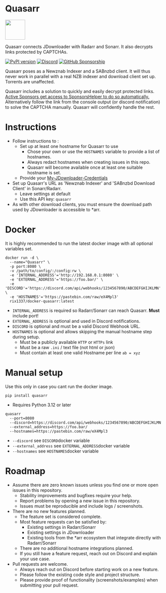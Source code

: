 # Quasarr

<img src="https://raw.githubusercontent.com/rix1337/Quasarr/main/Quasarr.png" data-canonical-src="https://raw.githubusercontent.com/rix1337/Quasarr/main/Quasarr.png" width="64" height="64" />

Quasarr connects JDownloader with Radarr and Sonarr. It also decrypts links protected by CAPTCHAs.

[![PyPI version](https://badge.fury.io/py/quasarr.svg)](https://badge.fury.io/py/quasarr)
[![Discord](https://img.shields.io/discord/1075348594225315891)](https://discord.gg/eM4zA2wWQb)
[![GitHub Sponsorship](https://img.shields.io/badge/support-me-red.svg)](https://github.com/users/rix1337/sponsorship)

Quasarr poses as a Newznab Indexer and a SABnzbd client.
It will thus never work in parallel with a real NZB indexer and download client set up.
Torrents are unaffected.

Quasarr includes a solution to quickly and easily decrypt protected links.
[Active Sponsors get access to SponsorsHelper to do so automatically.](https://github.com/users/rix1337/sponsorship)
Alternatively follow the link from the console output (or discord notification) to solve the CAPTCHA manually.
Quasarr will confidently handle the rest.

# Instructions

* Follow instructions to :
    * Set up at least one hostname for Quasarr to use
        * Chose your own or use the `HOSTNAMES` variable to provide a list of hostnames.
        * Always redact hostnames when creating issues in this repo.
        * Quasarr will become available once at least one suitable hostname is set.
    * Provide your [My-JDownloader-Credentials](https://my.jdownloader.org)
* Set up Quasarr's URL as 'Newznab Indexer' and 'SABnzbd Download Client' in Sonarr/Radarr.
    * Leave settings at default
    * Use this API key: `quasarr`
* As with other download clients, you must ensure the download path used by JDownloader is accessible to *arr.

# Docker

It is highly recommended to run the latest docker image with all optional variables set.

```
docker run -d \
  --name="Quasarr" \
  -p port:8080 \
  -v /path/to/config/:/config:rw \
  -e 'INTERNAL_ADDRESS'='http://192.168.0.1:8080' \
  -e 'EXTERNAL_ADDRESS'='https://foo.bar/' \
  -e 'DISCORD'='https://discord.com/api/webhooks/1234567890/ABCDEFGHIJKLMN' \
  -e 'HOSTNAMES'='https://pastebin.com/raw/eX4Mpl3'
  rix1337/docker-quasarr:latest
  ```

* `INTERNAL_ADDRESS` is required so Radarr/Sonarr can reach Quasarr. **Must** include port!
* `EXTERNAL_ADDRESS` is optional and used in Discord notifications.
* `DISCORD` is optional and must be a valid Discord Webhook URL.
* `HOSTNAMES` is optional and allows skipping the manual hostname step during setup.
    * Must be a publicly available `HTTP` or `HTTPs` link
    * Must be a raw `.ini` / text file (not html or json)
    * Must contain at least one valid Hostname per line `ab = xyz`

# Manual setup

Use this only in case you cant run the docker image.

`pip install quasarr`

* Requires Python 3.12 or later

```
quasarr
  --port=8080
  --discord=https://discord.com/api/webhooks/1234567890/ABCDEFGHIJKLMN
  --external_address=https://foo.bar/
  --hostnames=https://pastebin.com/raw/eX4Mpl3
  ```

* `--discord` see `DISCORD`docker variable
* `--external_address` see `EXTERNAL_ADDRESS`docker variable
* `--hostnames` see `HOSTNAMES`docker variable

# Roadmap
- Assume there are zero known issues unless you find one or more open issues in this repository.
  - Stability improvements and bugfixes require your help.
  - Report problems by opening a new issue in this repository.
  - Issues must be reproducible and include logs / screenshots.
- There are no new features planned.
  - The feature set is considered complete.
  - Most feature requests can be satisfied by:
    - Existing settings in  Radarr/Sonarr
    - Existing settings in JDownloader
    - Existing tools from the *arr ecosystem that integrate directly with Radarr/Sonarr
  - There are no additional hostname integrations planned.
  - If you still have a feature request, reach out on Discord and explain your use case.
- Pull requests are welcome.
  - Always reach out on Discord before starting work on a new feature.
  - Please follow the existing code style and project structure.
  - Please provide proof of functionality (screenshots/examples) when submitting your pull request.
